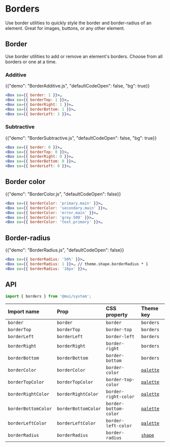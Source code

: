 # Borders

<p class="description">Use border utilities to quickly style the border and border-radius of an element. Great for images, buttons, or any other element.</p>

## Border

Use border utilities to add or remove an element's borders. Choose from all borders or one at a time.

### Additive

{{"demo": "BorderAdditive.js", "defaultCodeOpen": false, "bg": true}}

```jsx
<Box sx={{ border: 1 }}>…
<Box sx={{ borderTop: 1 }}>…
<Box sx={{ borderRight: 1 }}>…
<Box sx={{ borderBottom: 1 }}>…
<Box sx={{ borderLeft: 1 }}>…
```

### Subtractive

{{"demo": "BorderSubtractive.js", "defaultCodeOpen": false, "bg": true}}

```jsx
<Box sx={{ border: 0 }}>…
<Box sx={{ borderTop: 0 }}>…
<Box sx={{ borderRight: 0 }}>…
<Box sx={{ borderBottom: 0 }}>…
<Box sx={{ borderLeft: 0 }}>…
```

## Border color

{{"demo": "BorderColor.js", "defaultCodeOpen": false}}

```jsx
<Box sx={{ borderColor: 'primary.main' }}>…
<Box sx={{ borderColor: 'secondary.main' }}>…
<Box sx={{ borderColor: 'error.main' }}>…
<Box sx={{ borderColor: 'grey.500' }}>…
<Box sx={{ borderColor: 'text.primary' }}>…
```

## Border-radius

{{"demo": "BorderRadius.js", "defaultCodeOpen": false}}

```jsx
<Box sx={{ borderRadius: '50%' }}>…
<Box sx={{ borderRadius: 1 }}>… // theme.shape.borderRadius * 1
<Box sx={{ borderRadius: '16px' }}>…
```

## API

```js
import { borders } from '@mui/system';
```

| Import name         | Prop                | CSS property          | Theme key                                                                    |
| :------------------ | :------------------ | :-------------------- | :--------------------------------------------------------------------------- |
| `border`            | `border`            | `border`              | `borders`                                                                    |
| `borderTop`         | `borderTop`         | `border-top`          | `borders`                                                                    |
| `borderLeft`        | `borderLeft`        | `border-left`         | `borders`                                                                    |
| `borderRight`       | `borderRight`       | `border-right`        | `borders`                                                                    |
| `borderBottom`      | `borderBottom`      | `border-bottom`       | `borders`                                                                    |
| `borderColor`       | `borderColor`       | `border-color`        | [`palette`](/material-ui/customization/default-theme/?expand-path=$.palette) |
| `borderTopColor`    | `borderTopColor`    | `border-top-color`    | [`palette`](/material-ui/customization/default-theme/?expand-path=$.palette) |
| `borderRightColor`  | `borderRightColor`  | `border-right-color`  | [`palette`](/material-ui/customization/default-theme/?expand-path=$.palette) |
| `borderBottomColor` | `borderBottomColor` | `border-bottom-color` | [`palette`](/material-ui/customization/default-theme/?expand-path=$.palette) |
| `borderLeftColor`   | `borderLeftColor`   | `border-left-color`   | [`palette`](/material-ui/customization/default-theme/?expand-path=$.palette) |
| `borderRadius`      | `borderRadius`      | `border-radius`       | [`shape`](/material-ui/customization/default-theme/?expand-path=$.shape)     |
